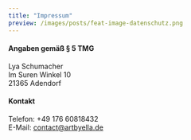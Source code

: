 ```yaml
---
title: "Impressum"
preview: /images/posts/feat-image-datenschutz.png
---
```


#### Angaben gemäß § 5 TMG
Lya Schumacher  
Im Suren Winkel 10  
21365 Adendorf
#### Kontakt
Telefon: +49 176 60818432  
E-Mail: contact@artbyella.de

